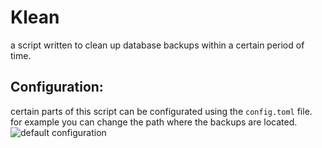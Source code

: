 # Klean
a script written to clean up database backups within a certain period of time.

## Configuration:
certain parts of this script can be configurated using the `config.toml` file.
for example you can change the path where the backups are located.
![default configuration](https://pasteboard.co/ILzkGF1.png)
